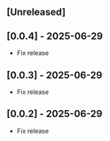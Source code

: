 ## [Unreleased]

## [0.0.4] - 2025-06-29

- Fix release

## [0.0.3] - 2025-06-29

- Fix release

## [0.0.2] - 2025-06-29

- Fix release
